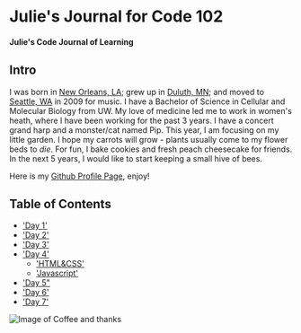 # Julie's Journal for Code 102

#### Julie's Code Journal of Learning

## Intro 
I was born in [New Orleans, LA](https://www.neworleans.com/things-to-do/haunted/); grew up in [Duluth, MN](https://www.google.com/maps/place/Duluth,+MN/@46.7646466,-92.3910849,10z/data=!3m1!4b1!4m5!3m4!1s0x52ae527e782e37ff:0x90fdbf76eb580c72!8m2!3d46.7866719!4d-92.1004852); and moved to [Seattle, WA](https://theoatmeal.com/blog/seattle_weather) in 2009 for music. I have a Bachelor of Science in Cellular and Molecular Biology from UW. My love of medicine led me to work in women's heath, where I have been working for the past 3 years. I have a concert grand harp and a monster/cat named Pip. This year, I am focusing on my little garden. I hope my carrots will grow - plants usually come to my flower beds to *die*. For fun, I bake cookies and fresh peach cheesecake for friends. In the next 5 years, I would like to start keeping a small hive of bees. 

Here is my [Github Profile Page](https://github.com/jmerlemeier), enjoy!

## Table of Contents
- ['Day 1'](day1.md)
- ['Day 2'](day2.md)
- ['Day 3'](day3.md)
- ['Day 4'](day4.md)
  * ['HTML&CSS'](day4continued.md)
  * ['Javascript'](day4javascript.md)
- ['Day 5"](day5.md)
- ['Day 6'](day6.md)
- ['Day 7'](day7.md)


![Image of Coffee and thanks](https://isorepublic.com/wp-content/uploads/2018/11/isorepublic-coffee-thanks-1-1100x733.jpg)

